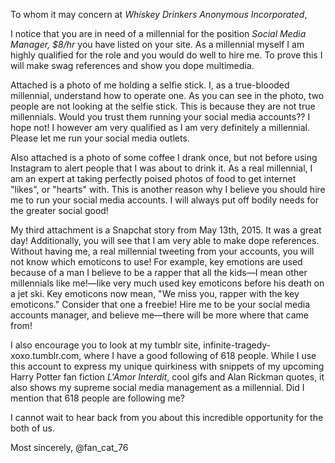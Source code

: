 To whom it may concern at _Whiskey Drinkers Anonymous Incorporated_,

I notice that you are in need of a millennial for the position _Social Media Manager, $8/hr_ you have listed on your site. As a millennial myself I am highly qualified for the role and you would do well to hire me. To prove this I will make swag references and show you dope multimedia.

Attached is a photo of me holding a selfie stick. I, as a true-blooded millennial, understand how to operate one. As you can see in the photo, two people are not looking at the selfie stick. This is because they are not true millennials. Would you trust them running your social media accounts?? I hope not! I however am very qualified as I am very definitely a millennial. Please let me run your social media outlets.

Also attached is a photo of some coffee I drank once, but not before using Instagram to alert people that I was about to drink it. As a real millennial, I am an expert at taking perfectly poised photos of food to get internet "likes", or "hearts" with. This is another reason why I believe you should hire me to run your social media accounts. I will always put off bodily needs for the greater social good!

My third attachment is a Snapchat story from May 13th, 2015. It was a great day! Additionally, you will see that I am very able to make dope references. Without having me, a real millennial tweeting from your accounts, you will not know which emoticons to use! For example, key emotions are used because of a man I believe to be a rapper that all the kids—I mean other millennials like me!—like very much used key emoticons before his death on a jet ski. Key emoticons now mean, "We miss you, rapper with the key emoticons." Consider that one a freebie! Hire me to be your social media accounts manager, and believe me—there will be more where that came from!

I also encourage you to look at my tumblr site, infinite-tragedy-xoxo.tumblr.com, where I have a good following of 618 people. While I use this account to express my unique quirkiness with snippets of my upcoming Harry Potter fan fiction _L'Amor Interdit_, cool gifs and Alan Rickman quotes, it also shows my supreme social media management as a millennial. Did I mention that 618 people are following me?

I cannot wait to hear back from you about this incredible opportunity for the both of us.

Most sincerely,
@fan_cat_76